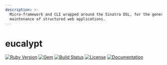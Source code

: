 ```yaml
---
description: >-
  Micro-framework and CLI wrapped around the Sinatra DSL, for the generation and
  maintenance of structured web applications.
---
```


# eucalypt

[![Ruby Version](https://img.shields.io/badge/ruby-~>%202.5-red.svg)](https://github.com/eonu/eucalypt/blob/0c509a4e22fd97ec52b6f638af21de783f3aafc8/eucalypt.gemspec#L19) [![Gem](https://img.shields.io/gem/v/eucalypt.svg)](https://rubygems.org/gems/eucalypt) [![Build Status](https://travis-ci.org/eonu/eucalypt.svg?branch=master)](https://travis-ci.org/eonu/eucalypt) [![License](https://img.shields.io/github/license/eonu/eucalypt.svg)](https://github.com/eonu/eucalypt/blob/master/LICENSE) [![Documentation](https://img.shields.io/badge/docs-gitbook-blue.svg)](https://gum.gitbook.io/eucalypt)

